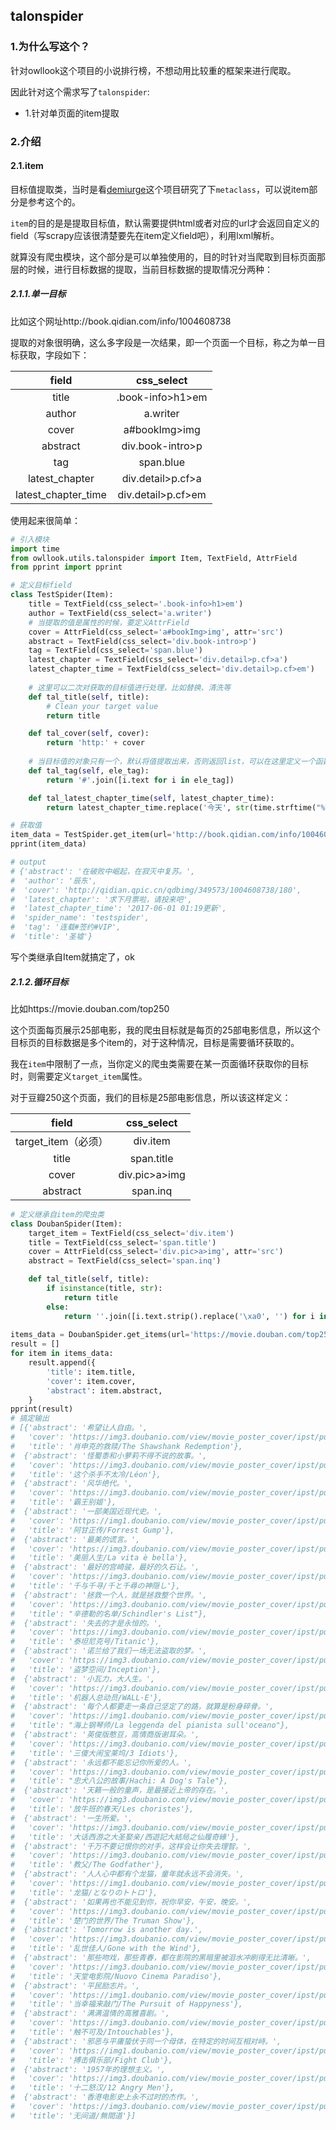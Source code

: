 ## talonspider

### 1.为什么写这个？

针对owllook这个项目的小说排行榜，不想动用比较重的框架来进行爬取。

因此针对这个需求写了`talonspider`:

- 1.针对单页面的item提取

### 2.介绍

#### 2.1.item

目标值提取类，当时是看[demiurge](https://github.com/matiasb/demiurge)这个项目研究了下`metaclass`，可以说item部分是参考这个的。

`item`的目的是是提取目标值，默认需要提供html或者对应的url才会返回自定义的field（写scrapy应该很清楚要先在item定义field吧），利用lxml解析。

就算没有爬虫模块，这个部分是可以单独使用的，目的时针对当爬取到目标页面那层的时候，进行目标数据的提取，当前目标数据的提取情况分两种：

##### 2.1.1.单一目标

比如这个网址http://book.qidian.com/info/1004608738

提取的对象很明确，这么多字段是一次结果，即一个页面一个目标，称之为单一目标获取，字段如下：

|        field        |     css_select     |
| :-----------------: | :----------------: |
|        title        |  .book-info>h1>em  |
|       author        |      a.writer      |
|        cover        |   a#bookImg>img    |
|      abstract       |  div.book-intro>p  |
|         tag         |     span.blue      |
|   latest_chapter    | div.detail>p.cf>a  |
| latest_chapter_time | div.detail>p.cf>em |

使用起来很简单：

```python
# 引入模块
import time
from owllook.utils.talonspider import Item, TextField, AttrField
from pprint import pprint

# 定义目标field
class TestSpider(Item):
    title = TextField(css_select='.book-info>h1>em')
    author = TextField(css_select='a.writer')
    # 当提取的值是属性的时候，要定义AttrField
    cover = AttrField(css_select='a#bookImg>img', attr='src')
    abstract = TextField(css_select='div.book-intro>p')
    tag = TextField(css_select='span.blue')
    latest_chapter = TextField(css_select='div.detail>p.cf>a')
    latest_chapter_time = TextField(css_select='div.detail>p.cf>em')
	
    # 这里可以二次对获取的目标值进行处理，比如替换、清洗等
    def tal_title(self, title):
        # Clean your target value
        return title

    def tal_cover(self, cover):
        return 'http:' + cover
	
    # 当目标值的对象只有一个，默认将值提取出来，否则返回list，可以在这里定义一个函数进行循环提取
    def tal_tag(self, ele_tag):
        return '#'.join([i.text for i in ele_tag])

    def tal_latest_chapter_time(self, latest_chapter_time):
        return latest_chapter_time.replace('今天', str(time.strftime("%Y-%m-%d ", time.localtime())))

# 获取值
item_data = TestSpider.get_item(url='http://book.qidian.com/info/1004608738')
pprint(item_data)

# output
# {'abstract': '在破败中崛起，在寂灭中复苏。',
#  'author': '辰东',
#  'cover': 'http://qidian.qpic.cn/qdbimg/349573/1004608738/180',
#  'latest_chapter': '求下月票啦，请投来吧',
#  'latest_chapter_time': '2017-06-01 01:19更新',
#  'spider_name': 'testspider',
#  'tag': '连载#签约#VIP',
#  'title': '圣墟'}
```

写个类继承自Item就搞定了，ok

##### 2.1.2.循环目标

比如https://movie.douban.com/top250

这个页面每页展示25部电影，我的爬虫目标就是每页的25部电影信息，所以这个目标页的目标数据是多个item的，对于这种情况，目标是需要循环获取的。

我在`item`中限制了一点，当你定义的爬虫类需要在某一页面循环获取你的目标时，则需要定义`target_item`属性。

对于豆瓣250这个页面，我们的目标是25部电影信息，所以该这样定义：

|      field      |  css_select   |
| :-------------: | :-----------: |
| target_item（必须） |   div.item    |
|      title      |  span.title   |
|      cover      | div.pic>a>img |
|    abstract     |   span.inq    |



```python
# 定义继承自item的爬虫类
class DoubanSpider(Item):
    target_item = TextField(css_select='div.item')
    title = TextField(css_select='span.title')
    cover = AttrField(css_select='div.pic>a>img', attr='src')
    abstract = TextField(css_select='span.inq')

    def tal_title(self, title):
        if isinstance(title, str):
            return title
        else:
            return ''.join([i.text.strip().replace('\xa0', '') for i in title])
        
items_data = DoubanSpider.get_items(url='https://movie.douban.com/top250')
result = []
for item in items_data:
    result.append({
        'title': item.title,
        'cover': item.cover,
        'abstract': item.abstract,
    }
pprint(result)
# 搞定输出
# [{'abstract': '希望让人自由。',
#   'cover': 'https://img3.doubanio.com/view/movie_poster_cover/ipst/public/p480747492.jpg',
#   'title': '肖申克的救赎/The Shawshank Redemption'},
#  {'abstract': '怪蜀黍和小萝莉不得不说的故事。',
#   'cover': 'https://img3.doubanio.com/view/movie_poster_cover/ipst/public/p511118051.jpg',
#   'title': '这个杀手不太冷/Léon'},
#  {'abstract': '风华绝代。',
#   'cover': 'https://img3.doubanio.com/view/movie_poster_cover/ipst/public/p1910813120.jpg',
#   'title': '霸王别姬'},
#  {'abstract': '一部美国近现代史。',
#   'cover': 'https://img1.doubanio.com/view/movie_poster_cover/ipst/public/p510876377.jpg',
#   'title': '阿甘正传/Forrest Gump'},
#  {'abstract': '最美的谎言。',
#   'cover': 'https://img3.doubanio.com/view/movie_poster_cover/ipst/public/p510861873.jpg',
#   'title': '美丽人生/La vita è bella'},
#  {'abstract': '最好的宫崎骏，最好的久石让。',
#   'cover': 'https://img3.doubanio.com/view/movie_poster_cover/ipst/public/p1910830216.jpg',
#   'title': '千与千寻/千と千尋の神隠し'},
#  {'abstract': '拯救一个人，就是拯救整个世界。',
#   'cover': 'https://img3.doubanio.com/view/movie_poster_cover/ipst/public/p492406163.jpg',
#   'title': "辛德勒的名单/Schindler's List"},
#  {'abstract': '失去的才是永恒的。',
#   'cover': 'https://img3.doubanio.com/view/movie_poster_cover/ipst/public/p457760035.jpg',
#   'title': '泰坦尼克号/Titanic'},
#  {'abstract': '诺兰给了我们一场无法盗取的梦。',
#   'cover': 'https://img3.doubanio.com/view/movie_poster_cover/ipst/public/p513344864.jpg',
#   'title': '盗梦空间/Inception'},
#  {'abstract': '小瓦力，大人生。',
#   'cover': 'https://img3.doubanio.com/view/movie_poster_cover/ipst/public/p449665982.jpg',
#   'title': '机器人总动员/WALL·E'},
#  {'abstract': '每个人都要走一条自己坚定了的路，就算是粉身碎骨。',
#   'cover': 'https://img1.doubanio.com/view/movie_poster_cover/ipst/public/p511146957.jpg',
#   'title': "海上钢琴师/La leggenda del pianista sull'oceano"},
#  {'abstract': '英俊版憨豆，高情商版谢耳朵。',
#   'cover': 'https://img3.doubanio.com/view/movie_poster_cover/ipst/public/p579729551.jpg',
#   'title': '三傻大闹宝莱坞/3 Idiots'},
#  {'abstract': '永远都不能忘记你所爱的人。',
#   'cover': 'https://img3.doubanio.com/view/movie_poster_cover/ipst/public/p524964016.jpg',
#   'title': "忠犬八公的故事/Hachi: A Dog's Tale"},
#  {'abstract': '天籁一般的童声，是最接近上帝的存在。',
#   'cover': 'https://img3.doubanio.com/view/movie_poster_cover/ipst/public/p1910824951.jpg',
#   'title': '放牛班的春天/Les choristes'},
#  {'abstract': '一生所爱。',
#   'cover': 'https://img3.doubanio.com/view/movie_poster_cover/ipst/public/p2455050536.jpg',
#   'title': '大话西游之大圣娶亲/西遊記大結局之仙履奇緣'},
#  {'abstract': '千万不要记恨你的对手，这样会让你失去理智。',
#   'cover': 'https://img3.doubanio.com/view/movie_poster_cover/ipst/public/p1853232210.jpg',
#   'title': '教父/The Godfather'},
#  {'abstract': '人人心中都有个龙猫，童年就永远不会消失。',
#   'cover': 'https://img1.doubanio.com/view/movie_poster_cover/ipst/public/p1910829638.jpg',
#   'title': '龙猫/となりのトトロ'},
#  {'abstract': '如果再也不能见到你，祝你早安，午安，晚安。',
#   'cover': 'https://img3.doubanio.com/view/movie_poster_cover/ipst/public/p479682972.jpg',
#   'title': '楚门的世界/The Truman Show'},
#  {'abstract': 'Tomorrow is another day.',
#   'cover': 'https://img3.doubanio.com/view/movie_poster_cover/ipst/public/p1963126880.jpg',
#   'title': '乱世佳人/Gone with the Wind'},
#  {'abstract': '那些吻戏，那些青春，都在影院的黑暗里被泪水冲刷得无比清晰。',
#   'cover': 'https://img3.doubanio.com/view/movie_poster_cover/ipst/public/p1910901025.jpg',
#   'title': '天堂电影院/Nuovo Cinema Paradiso'},
#  {'abstract': '平民励志片。',
#   'cover': 'https://img1.doubanio.com/view/movie_poster_cover/ipst/public/p1312700628.jpg',
#   'title': '当幸福来敲门/The Pursuit of Happyness'},
#  {'abstract': '满满温情的高雅喜剧。',
#   'cover': 'https://img3.doubanio.com/view/movie_poster_cover/ipst/public/p1454261925.jpg',
#   'title': '触不可及/Intouchables'},
#  {'abstract': '邪恶与平庸蛰伏于同一个母体，在特定的时间互相对峙。',
#   'cover': 'https://img1.doubanio.com/view/movie_poster_cover/ipst/public/p1910926158.jpg',
#   'title': '搏击俱乐部/Fight Club'},
#  {'abstract': '1957年的理想主义。',
#   'cover': 'https://img3.doubanio.com/view/movie_poster_cover/ipst/public/p2173577632.jpg',
#   'title': '十二怒汉/12 Angry Men'},
#  {'abstract': '香港电影史上永不过时的杰作。',
#   'cover': 'https://img3.doubanio.com/view/movie_poster_cover/ipst/public/p2233971046.jpg',
#   'title': '无间道/無間道'}]
```

